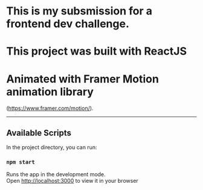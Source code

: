
# This is my subsmission for a frontend dev challenge.

# This project was built with ReactJS 

# Animated with Framer Motion animation library

(https://www.framer.com/motion/).

-----

## Available Scripts

In the project directory, you can run:

### `npm start`

Runs the app in the development mode.\
Open [http://localhost:3000](http://localhost:3000) to view it in your browser
